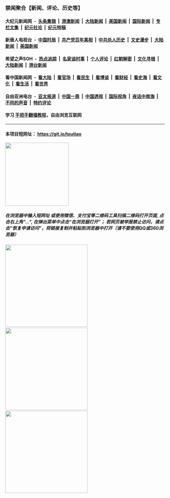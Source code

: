 ### 禁闻聚合【新闻、评论、历史等】

#### 大纪元新闻网 &nbsp;-&nbsp; [头条集锦](indexes/E头条集锦.md?t=02050011) &nbsp;|&nbsp; [港澳新闻](indexes/E港澳新闻.md?t=02050011)  &nbsp;|&nbsp; [大陆新闻](indexes/E大陆新闻.md?t=02050011) &nbsp;|&nbsp; [美国新闻](indexes/E美国新闻.md?t=02050011) &nbsp;|&nbsp; [国际新闻](indexes/E国际新闻.md?t=02050011) &nbsp;|&nbsp; [专栏文集](indexes/E专栏文集.md?t=02050011) &nbsp;|&nbsp; [纪元社论](indexes/E纪元社论.md?t=02050011) &nbsp;|&nbsp; [纪元特稿](indexes/E纪元特稿.md?t=02050011) 

#### 新唐人电视台 &nbsp;-&nbsp; [中国时局](indexes/N中国时局.md?t=02050011) &nbsp;|&nbsp; [共产党百年真相](indexes/N共产党百年真相.md?t=02050011) &nbsp;|&nbsp; [中共杀人历史](indexes/N中共杀人历史.md?t=02050011) &nbsp;|&nbsp; [文史漫步](indexes/N文史漫步.md?t=02050011) &nbsp;|&nbsp; [大陆新闻](indexes/N大陆新闻.md?t=02050011) &nbsp;|&nbsp; [美国新闻](indexes/N美国新闻.md?t=02050011)

#### 希望之声SOH &nbsp;-&nbsp; [热点追踪](indexes/H热点追踪.md?t=02050011) &nbsp;|&nbsp; [名家谈时事](indexes/H名家谈时事.md?t=02050011) &nbsp;|&nbsp; [个人评论](indexes/H个人评论.md?t=02050011)  &nbsp;|&nbsp; [红朝解密](indexes/H红朝解密.md?t=02050011) &nbsp;|&nbsp; [文化寻根](indexes/H文化寻根.md?t=02050011) &nbsp;|&nbsp; [大陆新闻](indexes/H大陆新闻.md?t=02050011) &nbsp;|&nbsp; [港台新闻](indexes/H港台新闻.md?t=02050011)

#### 看中国新闻网 &nbsp;-&nbsp; [看大陆](indexes/S看大陆.md?t=02050011) &nbsp;|&nbsp; [看官场](indexes/S看官场.md?t=02050011) &nbsp;|&nbsp; [看民生](indexes/S看民生.md?t=02050011)  &nbsp;|&nbsp; [看博谈](indexes/S看博谈.md?t=02050011) &nbsp;|&nbsp; [看财经](indexes/S看财经.md?t=02050011) &nbsp;|&nbsp; [看史海](indexes/S看史海.md?t=02050011) &nbsp;|&nbsp; [看文化](indexes/S看文化.md?t=02050011) &nbsp;|&nbsp; [看生活](indexes/S看生活.md?t=02050011) &nbsp;|&nbsp; [看世界](indexes/S看世界.md?t=02050011)

#### 自由亚洲电台 &nbsp;-&nbsp; [亚太报道](indexes/R亚太报道.md?t=02050011) &nbsp;|&nbsp; [中国一周](indexes/R中国一周.md?t=02050011) &nbsp;|&nbsp; [中国透视](indexes/R中国透视.md?t=02050011)  &nbsp;|&nbsp; [国际视角](indexes/R国际视角.md?t=02050011) &nbsp;|&nbsp; [夜话中南海](indexes/R夜话中南海.md?t=02050011) &nbsp;|&nbsp; [不同的声音](indexes/R不同的声音.md?t=02050011) &nbsp;|&nbsp; [特约评论](indexes/R特约评论.md?t=02050011)

#### 学习 [手把手翻墙教程](https://github.com/gfw-breaker/guides/wiki)，自由浏览互联网

----

#### 本项目短网址： https://git.io/toutiao
<img src="https://raw.githubusercontent.com/gfw-breaker/banned-news/master/scripts/img/qr.png" width="200px"/>  

##### 在浏览器中输入短网址 或使用微信、支付宝等二维码工具扫描二维码打开页面, 点击右上角"...", 在弹出菜单中点击“在浏览器打开”； 若网页被举报禁止访问，请点击“恢复申请访问”，将链接复制并粘贴到浏览器中打开（请不要使用QQ或360浏览器）

<img src="https://raw.githubusercontent.com/gfw-breaker/banned-news/master/scripts/img/1.png" width="260px"/> &nbsp; <img src="https://raw.githubusercontent.com/gfw-breaker/banned-news/master/scripts/img/2.png" width="260px"/> &nbsp; <img src="https://raw.githubusercontent.com/gfw-breaker/banned-news/master/scripts/img/3.png" width="260px"/>
